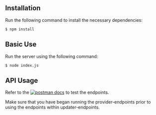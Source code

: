 
## Installation
Run the following command to install the necessary dependencies:

```
$ npm install
```

## Basic Use
Run the server using the following command:

```
$ node index.js
```

## API Usage
Refer to the [![postman docs](https://documenter.getpostman.com/view/8732414/TzsiiiTL)](https://documenter.getpostman.com/view/8732414/TzsiiiTL) to test the endpoints. 

Make sure that you have began running the provider-endpoints prior to using the endpoints within updater-endpoints.